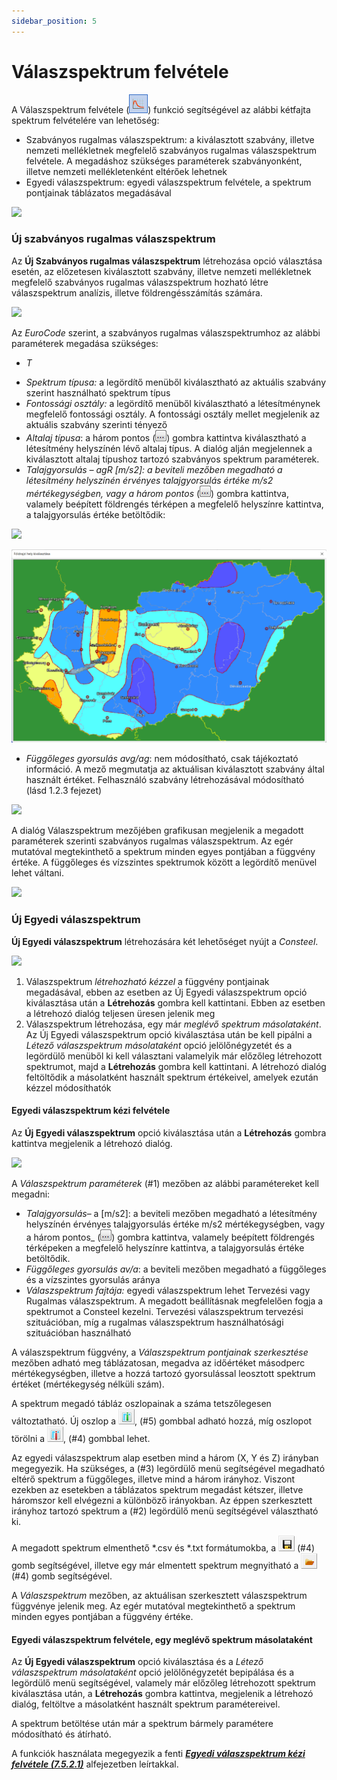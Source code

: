 ```yaml
---
sidebar_position: 5
---
```

# Válaszspektrum felvétele

<!-- wp:paragraph -->

A Válaszspektrum felvétele (![](./img/wp-content-uploads-2021-04-cmd_response_spectrum.png)) funkció segítségével az alábbi kétfajta spektrum felvételére van lehetőség:

<!-- /wp:paragraph -->

<!-- wp:list -->

- Szabványos rugalmas válaszspektrum: a kiválasztott szabvány, illetve nemzeti mellékletnek megfelelő szabványos rugalmas válaszspektrum felvétele. A megadáshoz szükséges paraméterek szabványonként, illetve nemzeti mellékletenként eltérőek lehetnek
- Egyedi válaszspektrum: egyedi válaszspektrum felvétele, a spektrum pontjainak táblázatos megadásával

<!-- /wp:list -->

<!-- wp:image {"align":"center","id":36433,"width":548,"height":186,"sizeSlug":"full","linkDestination":"media","className":"is-style-editorskit-rounded"} -->

[![](https://consteelsoftware.com/wp-content/uploads/2022/05/dial_tomeg_valaszspektrum_tipusa.png)](./img/wp-content-uploads-2022-05-dial_tomeg_valaszspektrum_tipusa.png)

<!-- /wp:image -->

<!-- wp:heading {"level":3} -->

### Új szabványos rugalmas válaszspektrum

<!-- /wp:heading -->

<!-- wp:paragraph -->

Az **Új Szabványos rugalmas válaszspektrum** létrehozása opció választása esetén, az előzetesen kiválasztott szabvány, illetve nemzeti mellékletnek megfelelő szabványos rugalmas válaszspektrum hozható létre válaszspektrum analízis, illetve földrengésszámítás számára.

<!-- /wp:paragraph -->

<!-- wp:image {"align":"right","id":36441,"width":245,"height":313,"sizeSlug":"full","linkDestination":"media","className":"is-style-editorskit-rounded"} -->

[![](https://consteelsoftware.com/wp-content/uploads/2022/05/dial_tomeg_valaszspektrum_altalaj.png)](./img/wp-content-uploads-2022-05-dial_tomeg_valaszspektrum_altalaj.png)

<!-- /wp:image -->

<!-- wp:paragraph -->

Az _EuroCode_ szerint, a szabványos rugalmas válaszspektrumhoz az alábbi paraméterek megadása szükséges:

<!-- /wp:paragraph -->

<!-- wp:list -->

- _T_

<!-- /wp:list -->

<!-- wp:list -->

- _Spektrum típusa:_ a legördítő menüből kiválasztható az aktuális szabvány szerint használható spektrum típus
- _Fontossági osztály:_ a legördítő menüből kiválasztható a létesítménynek megfelelő fontossági osztály. A fontossági osztály mellet megjelenik az aktuális szabvány szerinti tényező
- _Altalaj típusa_: a három pontos (![](./img/wp-content-uploads-2021-04-3dots-button.png)) gombra kattintva kiválasztható a létesítmény helyszínén lévő altalaj típus. A dialóg alján megjelennek a kiválasztott altalaj típushoz tartozó szabványos spektrum paraméterek.
- _Talajgyorsulás – agR \[m/s2]: a beviteli mezőben megadható a létesítmény helyszínén érvényes talajgyorsulás értéke m/s2 mértékegységben, vagy a három pontos_ (![](./img/wp-content-uploads-2021-04-3dots-button.png)) gombra kattintva, valamely beépített földrengés térképen a megfelelő helyszínre kattintva, a talajgyorsulás értéke betöltődik:

<!-- /wp:list -->

<!-- wp:image {"align":"right","id":36449,"width":154,"height":235,"sizeSlug":"full","linkDestination":"media","className":"is-style-editorskit-rounded"} -->

[![](https://consteelsoftware.com/wp-content/uploads/2022/05/dial_tomeg_valaszspektrum_orszagok.png)](./img/wp-content-uploads-2022-05-dial_tomeg_valaszspektrum_orszagok.png)

<!-- /wp:image -->

<!-- wp:image {"align":"center","id":36457,"width":512,"height":315,"sizeSlug":"large","linkDestination":"media","className":"is-style-editorskit-rounded"} -->

[![](./img/wp-content-uploads-2022-05-dial_tomeg_valaszspektrum_terkep-1024x629.png)](https://consteelsoftware.com/wp-content/uploads/2022/05/dial_tomeg_valaszspektrum_terkep.png)

<!-- /wp:image -->

<!-- wp:list -->

- _Függőleges gyorsulás_ _avg/ag_: nem módosítható, csak tájékoztató információ. A mező megmutatja az aktuálisan kiválasztott szabvány által használt értéket. Felhasználó szabvány létrehozásával módosítható (lásd 1.2.3 fejezet)

<!-- /wp:list -->

<!-- wp:image {"align":"center","id":36466,"width":365,"height":403,"sizeSlug":"full","linkDestination":"media","className":"is-style-editorskit-rounded"} -->

[![](https://consteelsoftware.com/wp-content/uploads/2022/05/dial_tomeg_valaszspektrum_megadas.png)](./img/wp-content-uploads-2022-05-dial_tomeg_valaszspektrum_megadas.png)

<!-- /wp:image -->

<!-- wp:paragraph -->

A dialóg Válaszspektrum mezőjében grafikusan megjelenik a megadott paraméterek szerinti szabványos rugalmas válaszspektrum. Az egér mutatóval megtekinthető a spektrum minden egyes pontjában a függvény értéke. A függőleges és vízszintes spektrumok között a legördítő menüvel lehet váltani.

<!-- /wp:paragraph -->

<!-- wp:image {"align":"center","id":36474,"width":353,"height":177,"sizeSlug":"full","linkDestination":"media","className":"is-style-editorskit-rounded"} -->

[![](https://consteelsoftware.com/wp-content/uploads/2022/05/dial_tomeg_valaszspektrum_megadas_vizszintes.png)](./img/wp-content-uploads-2022-05-dial_tomeg_valaszspektrum_megadas_vizszintes.png)

<!-- /wp:image -->

<!-- wp:heading {"level":3} -->

### Új Egyedi válaszspektrum

<!-- /wp:heading -->

<!-- wp:paragraph -->

**Új Egyedi válaszspektrum** létrehozására két lehetőséget nyújt a _Consteel_.

<!-- /wp:paragraph -->

<!-- wp:image {"align":"center","id":36482,"width":548,"height":185,"sizeSlug":"full","linkDestination":"media","className":"is-style-editorskit-rounded"} -->

[![](https://consteelsoftware.com/wp-content/uploads/2022/05/dial_tomeg_valaszspektrum_tipusa_egyedi.png)](./img/wp-content-uploads-2022-05-dial_tomeg_valaszspektrum_tipusa_egyedi.png)

<!-- /wp:image -->

<!-- wp:list {"ordered":true,"type":"1"} -->

1. Válaszspektrum _létrehozható kézzel_ a függvény pontjainak megadásával, ebben az esetben az Új Egyedi válaszspektrum opció kiválasztása után a **Létrehozás** gombra kell kattintani. Ebben az esetben a létrehozó dialóg teljesen üresen jelenik meg
2. Válaszspektrum létrehozása, egy már *meglévő spektrum másolataként*. Az Új Egyedi válaszspektrum opció kiválasztása után be kell pipálni a _Létező válaszspektrum másolataként_ opció jelölőnégyzetét és a legördülő menüből ki kell választani valamelyik már előzőleg létrehozott spektrumot, majd a **Létrehozás** gombra kell kattintani. A létrehozó dialóg feltöltődik a másolatként használt spektrum értékeivel, amelyek ezután kézzel módosíthatók

<!-- /wp:list -->

<!-- wp:spacer -->

<!-- /wp:spacer -->

<!-- wp:heading {"level":4} -->

#### Egyedi válaszspektrum kézi felvétele

<!-- /wp:heading -->

<!-- wp:paragraph -->

Az **Új Egyedi válaszspektrum** opció kiválasztása után a **Létrehozás** gombra kattintva megjelenik a létrehozó dialóg.

<!-- /wp:paragraph -->

<!-- wp:image {"align":"right","id":36555,"width":389,"height":429,"sizeSlug":"full","linkDestination":"media","className":"is-style-editorskit-rounded"} -->

[![](https://consteelsoftware.com/wp-content/uploads/2022/05/dial_tomeg_valaszspektrum_letrehozas_kezzel.png)](./img/wp-content-uploads-2022-05-dial_tomeg_valaszspektrum_letrehozas_kezzel.png)

<!-- /wp:image -->

<!-- wp:paragraph -->

A _Válaszspektrum paraméterek_ (#1) mezőben az alábbi paramétereket kell megadni:

<!-- /wp:paragraph -->

<!-- wp:list -->

- _Talajgyorsulás_– a \[m/s2]: a beviteli mezőben megadható a létesítmény helyszínén érvényes talajgyorsulás értéke m/s2 mértékegységben, vagy a három pontos_ (![](./img/wp-content-uploads-2021-04-3dots-button.png)) gombra kattintva, valamely beépített földrengés térképeken a megfelelő helyszínre kattintva, a talajgyorsulás értéke betöltődik.
- _Függőleges gyorsulás av/a_: a beviteli mezőben megadható a függőleges és a vízszintes gyorsulás aránya
- *Válaszspektrum fajtája:* egyedi válaszspektrum lehet Tervezési vagy Rugalmas válaszspektrum. A megadott beállításnak megfelelően fogja a spektrumot a Consteel kezelni. Tervezési válaszspektrum tervezési szituációban, míg a rugalmas válaszspektrum használhatósági szituációban használható

<!-- /wp:list -->

<!-- wp:paragraph -->

A válaszspektrum függvény, a _Válaszspektrum pontjainak szerkesztése_ mezőben adható meg táblázatosan, megadva az időértéket másodperc mértékegységben, illetve a hozzá tartozó gyorsulással leosztott spektrum értéket (mértékegység nélküli szám).

<!-- /wp:paragraph -->

<!-- wp:paragraph -->

A spektrum megadó tábláz oszlopainak a száma tetszőlegesen változtatható. Új oszlop a ![](./img/wp-content-uploads-2021-04-spectr_add_col.png), (#5) gombbal adható hozzá, míg oszlopot törölni a ![](./img/wp-content-uploads-2021-04-spectr_remove_col.png), (#4) gombbal lehet.

<!-- /wp:paragraph -->

<!-- wp:paragraph -->

Az egyedi válaszspektrum alap esetben mind a három (X, Y és Z) irányban megegyezik. Ha szükséges, a (#3) legördülő menü segítségével megadható eltérő spektrum a függőleges, illetve mind a három irányhoz. Viszont ezekben az esetekben a táblázatos spektrum megadást kétszer, illetve háromszor kell elvégezni a különböző irányokban. Az éppen szerkesztett irányhoz tartozó spektrum a (#2) legördülő menü segítségével választható ki.

<!-- /wp:paragraph -->

<!-- wp:paragraph -->

A megadott spektrum elmenthető \*.csv és \*.txt formátumokba, a ![](./img/wp-content-uploads-2021-04-cmd_save.png) (#4) gomb segítségével, illetve egy már elmentett spektrum megnyitható a ![](./img/wp-content-uploads-2021-04-cmd_open.png) (#4) gomb segítségével.

<!-- /wp:paragraph -->

<!-- wp:paragraph -->

A _Válaszspektrum_ mezőben, az aktuálisan szerkesztett válaszspektrum függvénye jelenik meg. Az egér mutatóval megtekinthető a spektrum minden egyes pontjában a függvény értéke.

<!-- /wp:paragraph -->

<!-- wp:heading {"level":4} -->

#### Egyedi válaszspektrum felvétele, egy meglévő spektrum másolataként

<!-- /wp:heading -->

<!-- wp:paragraph -->

Az **Új Egyedi válaszspektrum** opció kiválasztása és a _Létező válaszspektrum másolataként_ opció jelölőnégyzetét bepipálása és a legördülő menü segítségével, valamely már előzőleg létrehozott spektrum kiválasztása után, a **Létrehozás** gombra kattintva, megjelenik a létrehozó dialóg, feltöltve a másolatként használt spektrum paramétereivel.

<!-- /wp:paragraph -->

<!-- wp:paragraph -->

A spektrum betöltése után már a spektrum bármely paramétere módosítható és átírható.

<!-- /wp:paragraph -->

<!-- wp:paragraph -->

A funkciók használata megegyezik a fenti **_[Egyedi válaszspektrum kézi felvétele (7.5.2.1)](/manual/tomegek/valaszspektrum-felvetele/#Manual-definition-of-response-spectrum)_** alfejezetben leírtakkal.

<!-- /wp:paragraph -->
